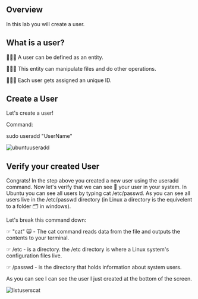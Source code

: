 ## Overview

In this lab you will create a user. 

## What is a user?

👨🏾‍💻 A user can be defined as an entity. 

👨🏾‍💻 This entity can manipulate files and do other operations. 

👨🏾‍💻 Each user gets assigned an unique ID.


## Create a User
Let's create a user!

Command: 

sudo useradd "UserName"



![ubuntuuseradd](https://user-images.githubusercontent.com/109482212/179629117-5ff73760-8dca-42bd-831b-2100201fc7aa.jpg)


## Verify your created User

Congrats! In the step above you created a new user using the useradd command. Now let's verify that we can see 👀 your user in your system. 
In Ubuntu you can see all users by typing cat /etc/passwd. As you can see all users live in the /etc/passwd directory (in Linux a directory is the equivelent to a folder 🗂 in windows).

Let's break this command down:

☞ "cat" 🙀 - The cat command reads data from the file and outputs the contents to your terminal. 

☞ /etc - is a directory. the /etc directory is where a Linux system's configuration files live.

☞ /passwd - is the directory that holds information about system users.


As you can see I can see the user I just created at the bottom of the screen.

![listuserscat](https://user-images.githubusercontent.com/109482212/179630472-cb65bc96-941d-4f3a-b2f6-36068a580228.jpg)

